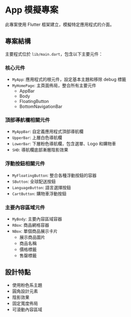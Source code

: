 # App 模擬專案

此專案使用 Flutter 框架建立，模擬特定應用程式的介面。

## 專案結構

主要程式位於 `lib/main.dart`，包含以下主要元件：

### 核心元件
- `MyApp`: 應用程式的根元件，設定基本主題和移除 debug 標籤
- `MyHomePage`: 主頁面佈局，整合所有主要元件
  - AppBar
  - Body
  - FloatingButton
  - BottomNavigationBar

### 頂部導航欄相關元件
- `MyAppBar`: 自定義應用程式頂部導航欄
- `UpperBar`: 上層白色導航欄
- `LowerBar`: 下層粉色導航欄，包含選單、Logo 和購物車
- `SHD`: 導航欄底部漸層陰影效果

### 浮動按鈕相關元件
- `MyFloatingButton`: 整合各種浮動按鈕的容器
- `SButton`: 全球配送按鈕
- `LanguageButton`: 語言選擇按鈕
- `CartButton`: 購物車浮動按鈕

### 主要內容區域元件
- `MyBody`: 主要內容區域容器
- `RBox`: 商品網格容器
- `NBox`: 單個商品展示卡片
  - 展示商品圖片
  - 商品名稱
  - 價格標籤
  - 售罄標籤


## 設計特點
- 使用粉色系主題
- 圓角設計元素
- 陰影效果
- 固定寬度佈局
- 可滾動內容區域
